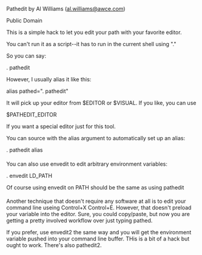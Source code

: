 Pathedit by Al Williams (al.williams@awce.com)

Public Domain

This is a simple hack to let you edit your path with your favorite editor.

You can't run it as a script--it has to run in the current shell using "."

So you can say:

. pathedit

However, I usually alias it like this:

alias pathed=". pathedit"

It will pick up your editor from $EDITOR or $VISUAL. If you like, you can use

$PATHEDIT_EDITOR

If you want a special editor just for this tool.

You can source with the alias argument to automatically set up an alias:

. pathedit alias

####

You can also use envedit to edit arbitrary environment variables:

. envedit LD_PATH

Of course using envedit on PATH should be the same as using pathedit

####

Another technique that doesn't require any software at all is to edit your command
line useing Control+X Control+E. However, that doesn't preload your variable into the editor.
Sure, you could copy/paste, but now you are getting a pretty involved workflow over
just typing pathed.

If you prefer, use envedit2 the same way and you will get the environment
variable pushed into your command line buffer. THis is a bit of a hack but
ought to work. There's also pathedit2.
